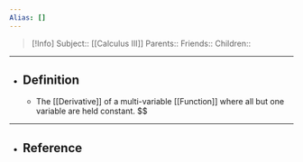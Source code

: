 ```yaml
---
Alias: []
---
```

> [!Info]
> Subject:: [[Calculus III]]
> Parents:: 
> Friends:: 
> Children:: 
---
- ## Definition
	- The [[Derivative]] of a multi-variable [[Function]] where all but one variable are held constant. $$
---
- ## Reference